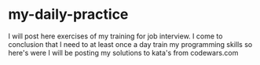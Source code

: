 # my-daily-practice
I will post here exercises of my training for job interview.
I come to conclusion that I need to at least once a day train my programming skills so here's were I will be posting my solutions to kata's from codewars.com
